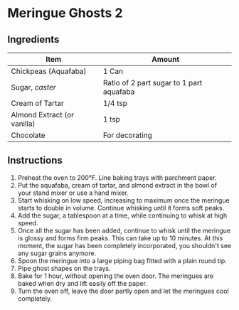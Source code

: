 # Meringue Ghosts 2

## Ingredients
| **Item**                    | **Amount**                               |
| --------------------------- | ---------------------------------------- |
| Chickpeas (Aquafaba)        | 1 Can                                    |
| Sugar, *caster*             | Ratio of 2 part sugar to 1 part aquafaba |
| Cream of Tartar             | 1/4 tsp                                  |
| Almond Extract (or vanilla) | 1 tsp                                    |
| Chocolate                   | For decorating                           |

## Instructions
1. Preheat the oven to 200°F. Line baking trays with parchment paper.
2. Put the aquafaba, cream of tartar, and almond extract in the bowl of your stand mixer or use a hand mixer.
3. Start whisking on low speed, increasing to maximum once the meringue starts to double in volume. Continue whisking until it forms soft peaks.
4. Add the sugar, a tablespoon at a time, while continuing to whisk at high speed.
5. Once all the sugar has been added, continue to whisk until the meringue is glossy and forms firm peaks. This can take up to 10 minutes. At this moment, the sugar has been completely incorporated, you shouldn't see any sugar grains anymore.
6. Spoon the meringue into a large piping bag fitted with a plain round tip.
7. Pipe ghost shapes on the trays.
8. Bake for 1 hour, without opening the oven door. The meringues are baked when dry and lift easily off the paper.
9. Turn the oven off, leave the door partly open and let the meringues cool completely.

